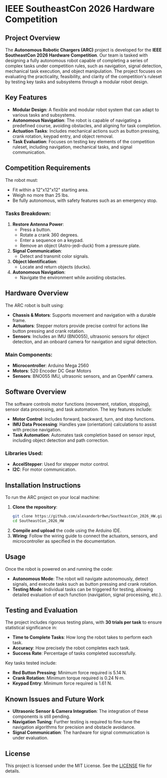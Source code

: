 
# IEEE SoutheastCon 2026 Hardware Competition

## Project Overview
The **Autonomous Robotic Chargers (ARC)** project is developed for the **IEEE SoutheastCon 2026 Hardware Competition**. Our team is tasked with designing a fully autonomous robot capable of completing a series of complex tasks under competition rules, such as navigation, signal detection, mechanical task execution, and object manipulation. The project focuses on evaluating the practicality, feasibility, and clarity of the competition's ruleset by testing key tasks and subsystems through a modular robot design.

## Key Features
- **Modular Design**: A flexible and modular robot system that can adapt to various tasks and subsystems.
- **Autonomous Navigation**: The robot is capable of navigating a predefined course, avoiding obstacles, and aligning for task completion.
- **Actuation Tasks**: Includes mechanical actions such as button pressing, crank rotation, keypad entry, and object removal.
- **Task Evaluation**: Focuses on testing key elements of the competition ruleset, including navigation, mechanical tasks, and signal communication.

## Competition Requirements
The robot must:
- Fit within a 12"x12"x12" starting area.
- Weigh no more than 25 lbs.
- Be fully autonomous, with safety features such as an emergency stop.

### Tasks Breakdown:
1. **Restore Antenna Power**:
   - Press a button.
   - Rotate a crank 360 degrees.
   - Enter a sequence on a keypad.
   - Remove an object (Astro-jedi-duck) from a pressure plate.
2. **Signal Communication**:
   - Detect and transmit color signals.
3. **Object Identification**:
   - Locate and return objects (ducks).
4. **Autonomous Navigation**:
   - Navigate the environment while avoiding obstacles.

## Hardware Overview
The ARC robot is built using:
- **Chassis & Motors**: Supports movement and navigation with a durable frame.
- **Actuators**: Stepper motors provide precise control for actions like button pressing and crank rotation.
- **Sensors**: Includes an IMU (BNO055), ultrasonic sensors for object detection, and an onboard camera for navigation and signal detection.

### Main Components:
- **Microcontroller**: Arduino Mega 2560
- **Motors**: 520 Encoder DC Gear Motors
- **Sensors**: BNO055 IMU, ultrasonic sensors, and an OpenMV camera.

## Software Overview
The software controls motor functions (movement, rotation, stopping), sensor data processing, and task automation. The key features include:
- **Motor Control**: Includes forward, backward, turn, and stop functions.
- **IMU Data Processing**: Handles yaw (orientation) calculations to assist with precise navigation.
- **Task Automation**: Automates task completion based on sensor input, including object detection and path correction.

### Libraries Used:
- **AccelStepper**: Used for stepper motor control.
- **I2C**: For motor communication.

## Installation Instructions
To run the ARC project on your local machine:
1. **Clone the repository**:
   ```bash
   git clone https://github.com/alexanderbr0wn/SoutheastCon_2026_HW.git
   cd SoutheastCon_2026_HW
   ```
2. **Compile and upload** the code using the Arduino IDE.
3. **Wiring**: Follow the wiring guide to connect the actuators, sensors, and microcontroller as specified in the documentation.

## Usage
Once the robot is powered on and running the code:
- **Autonomous Mode**: The robot will navigate autonomously, detect signals, and execute tasks such as button pressing and crank rotation.
- **Testing Mode**: Individual tasks can be triggered for testing, allowing detailed evaluation of each function (navigation, signal processing, etc.).

## Testing and Evaluation
The project includes rigorous testing plans, with **30 trials per task** to ensure statistical significance in:
- **Time to Complete Tasks**: How long the robot takes to perform each task.
- **Accuracy**: How precisely the robot completes each task.
- **Success Rate**: Percentage of tasks completed successfully.

Key tasks tested include:
- **Red Button Pressing**: Minimum force required is 5.14 N.
- **Crank Rotation**: Minimum torque required is 0.24 N⋅m.
- **Keypad Entry**: Minimum force required is 1.61 N.

## Known Issues and Future Work
- **Ultrasonic Sensor & Camera Integration**: The integration of these components is still pending.
- **Navigation Tuning**: Further testing is required to fine-tune the navigation algorithms for precision and obstacle avoidance.
- **Signal Communication**: The hardware for signal communication is under evaluation.

## License
This project is licensed under the MIT License. See the [LICENSE](LICENSE) file for details.
